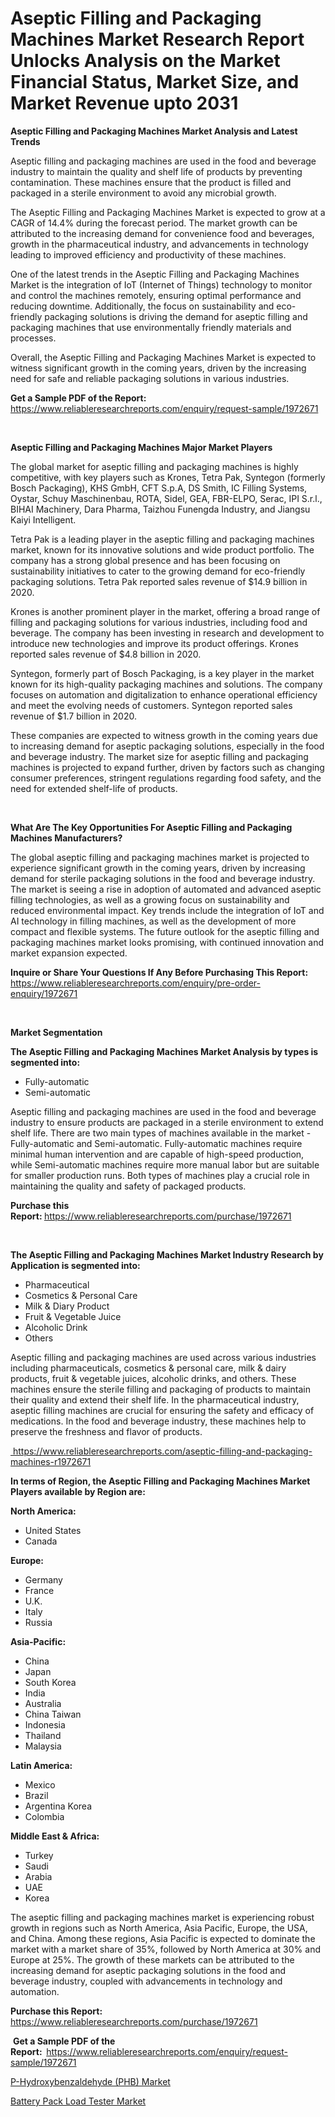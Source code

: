 <p><h1>Aseptic Filling and Packaging Machines Market Research Report Unlocks Analysis on the Market Financial Status, Market Size, and Market Revenue upto 2031</h1></p><p><strong>Aseptic Filling and Packaging Machines Market Analysis and Latest Trends</strong></p>
<p><p>Aseptic filling and packaging machines are used in the food and beverage industry to maintain the quality and shelf life of products by preventing contamination. These machines ensure that the product is filled and packaged in a sterile environment to avoid any microbial growth.</p><p>The Aseptic Filling and Packaging Machines Market is expected to grow at a CAGR of 14.4% during the forecast period. The market growth can be attributed to the increasing demand for convenience food and beverages, growth in the pharmaceutical industry, and advancements in technology leading to improved efficiency and productivity of these machines.</p><p>One of the latest trends in the Aseptic Filling and Packaging Machines Market is the integration of IoT (Internet of Things) technology to monitor and control the machines remotely, ensuring optimal performance and reducing downtime. Additionally, the focus on sustainability and eco-friendly packaging solutions is driving the demand for aseptic filling and packaging machines that use environmentally friendly materials and processes.</p><p>Overall, the Aseptic Filling and Packaging Machines Market is expected to witness significant growth in the coming years, driven by the increasing need for safe and reliable packaging solutions in various industries.</p></p>
<p><strong>Get a Sample PDF of the Report:&nbsp;</strong> <a href="https://www.reliableresearchreports.com/enquiry/request-sample/1972671">https://www.reliableresearchreports.com/enquiry/request-sample/1972671</a></p>
<p>&nbsp;</p>
<p><strong>Aseptic Filling and Packaging Machines Major Market Players</strong></p>
<p><p>The global market for aseptic filling and packaging machines is highly competitive, with key players such as Krones, Tetra Pak, Syntegon (formerly Bosch Packaging), KHS GmbH, CFT S.p.A, DS Smith, IC Filling Systems, Oystar, Schuy Maschinenbau, ROTA, Sidel, GEA, FBR-ELPO, Serac, IPI S.r.l., BIHAI Machinery, Dara Pharma, Taizhou Funengda Industry, and Jiangsu Kaiyi Intelligent.</p><p>Tetra Pak is a leading player in the aseptic filling and packaging machines market, known for its innovative solutions and wide product portfolio. The company has a strong global presence and has been focusing on sustainability initiatives to cater to the growing demand for eco-friendly packaging solutions. Tetra Pak reported sales revenue of $14.9 billion in 2020.</p><p>Krones is another prominent player in the market, offering a broad range of filling and packaging solutions for various industries, including food and beverage. The company has been investing in research and development to introduce new technologies and improve its product offerings. Krones reported sales revenue of $4.8 billion in 2020.</p><p>Syntegon, formerly part of Bosch Packaging, is a key player in the market known for its high-quality packaging machines and solutions. The company focuses on automation and digitalization to enhance operational efficiency and meet the evolving needs of customers. Syntegon reported sales revenue of $1.7 billion in 2020.</p><p>These companies are expected to witness growth in the coming years due to increasing demand for aseptic packaging solutions, especially in the food and beverage industry. The market size for aseptic filling and packaging machines is projected to expand further, driven by factors such as changing consumer preferences, stringent regulations regarding food safety, and the need for extended shelf-life of products.</p></p>
<p>&nbsp;</p>
<p><strong>What Are The Key Opportunities For Aseptic Filling and Packaging Machines Manufacturers?</strong></p>
<p><p>The global aseptic filling and packaging machines market is projected to experience significant growth in the coming years, driven by increasing demand for sterile packaging solutions in the food and beverage industry. The market is seeing a rise in adoption of automated and advanced aseptic filling technologies, as well as a growing focus on sustainability and reduced environmental impact. Key trends include the integration of IoT and AI technology in filling machines, as well as the development of more compact and flexible systems. The future outlook for the aseptic filling and packaging machines market looks promising, with continued innovation and market expansion expected.</p></p>
<p><strong>Inquire or Share Your Questions If Any Before Purchasing This Report:</strong> <a href="https://www.reliableresearchreports.com/enquiry/pre-order-enquiry/1972671">https://www.reliableresearchreports.com/enquiry/pre-order-enquiry/1972671</a></p>
<p>&nbsp;</p>
<p><strong>Market Segmentation</strong></p>
<p><strong>The Aseptic Filling and Packaging Machines Market Analysis by types is segmented into:</strong></p>
<p><ul><li>Fully-automatic</li><li>Semi-automatic</li></ul></p>
<p><p>Aseptic filling and packaging machines are used in the food and beverage industry to ensure products are packaged in a sterile environment to extend shelf life. There are two main types of machines available in the market - Fully-automatic and Semi-automatic. Fully-automatic machines require minimal human intervention and are capable of high-speed production, while Semi-automatic machines require more manual labor but are suitable for smaller production runs. Both types of machines play a crucial role in maintaining the quality and safety of packaged products.</p></p>
<p><strong>Purchase this Report:&nbsp;</strong><a href="https://www.reliableresearchreports.com/purchase/1972671">https://www.reliableresearchreports.com/purchase/1972671</a></p>
<p>&nbsp;</p>
<p><strong>The Aseptic Filling and Packaging Machines Market Industry Research by Application is segmented into:</strong></p>
<p><ul><li>Pharmaceutical</li><li>Cosmetics & Personal Care</li><li>Milk & Diary Product</li><li>Fruit & Vegetable Juice</li><li>Alcoholic Drink</li><li>Others</li></ul></p>
<p><p>Aseptic filling and packaging machines are used across various industries including pharmaceuticals, cosmetics & personal care, milk & dairy products, fruit & vegetable juices, alcoholic drinks, and others. These machines ensure the sterile filling and packaging of products to maintain their quality and extend their shelf life. In the pharmaceutical industry, aseptic filling machines are crucial for ensuring the safety and efficacy of medications. In the food and beverage industry, these machines help to preserve the freshness and flavor of products.</p></p>
<p><a href="https://www.reliableresearchreports.com/aseptic-filling-and-packaging-machines-r1972671">&nbsp;https://www.reliableresearchreports.com/aseptic-filling-and-packaging-machines-r1972671</a></p>
<p><strong>In terms of Region, the Aseptic Filling and Packaging Machines Market Players available by Region are:</strong></p>
<p>
    <p> <strong> North America: </strong>
        <ul>
            <li>United States</li>
            <li>Canada</li>
        </ul>
        </p> 
    <p> <strong> Europe: </strong>
        <ul>
            <li>Germany</li>
            <li>France</li>
            <li>U.K.</li>
            <li>Italy</li>
            <li>Russia</li>
        </ul>
        </p> 
    <p> <strong> Asia-Pacific: </strong>
        <ul>
            <li>China</li>
            <li>Japan</li>
            <li>South Korea</li>
            <li>India</li>
            <li>Australia</li>
            <li>China Taiwan</li>
            <li>Indonesia</li>
            <li>Thailand</li>
            <li>Malaysia</li>
        </ul>
        </p> 
    <p> <strong> Latin America: </strong>
        <ul>
            <li>Mexico</li>
            <li>Brazil</li>
            <li>Argentina Korea</li>
            <li>Colombia</li>
        </ul>
        </p> 
    <p> <strong> Middle East & Africa: </strong>
        <ul>
            <li>Turkey</li>
            <li>Saudi</li>
            <li>Arabia</li>
            <li>UAE</li>
            <li>Korea</li>
        </ul>
    </p>
    </p>
<p><p>The aseptic filling and packaging machines market is experiencing robust growth in regions such as North America, Asia Pacific, Europe, the USA, and China. Among these regions, Asia Pacific is expected to dominate the market with a market share of 35%, followed by North America at 30% and Europe at 25%. The growth of these markets can be attributed to the increasing demand for aseptic packaging solutions in the food and beverage industry, coupled with advancements in technology and automation.</p></p>
<p><strong>Purchase this Report: </strong><a href="https://www.reliableresearchreports.com/purchase/1972671">https://www.reliableresearchreports.com/purchase/1972671</a></p>
<p>&nbsp;<strong>Get a Sample PDF of the Report:&nbsp;&nbsp;</strong><a href="https://www.reliableresearchreports.com/enquiry/request-sample/1972671">https://www.reliableresearchreports.com/enquiry/request-sample/1972671</a></p>
<p><strong></strong></p>
<p><p><a href="https://issuu.com/reportprime-2/docs/p-hydroxybenzaldehyde-phb-market-size-2030.pptx">P-Hydroxybenzaldehyde (PHB) Market</a></p><p><a href="https://github.com/sofayahoo2023/Market-Research-Report-List-4/blob/main/battery-pack-load-tester-market.md">Battery Pack Load Tester Market</a></p></p>